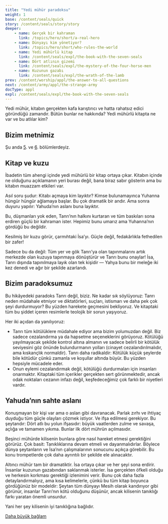 ```yaml
---
title: "Yedi mühür paradoksu"
weight: 1
base: /content/seals/quick
story: /content/seals/story/story
deeper:
    - name: Gerçek bir kahraman
      link: /topics/hero/short/a-real-hero
    - name: Dünyayı kim yönetiyor?
      link: /topics/hero/short/who-rules-the-world
    - name: Yedi mühürlü kitap
      link: /content/seals/expl/the-book-with-the-seven-seals
    - name: Dört atlının gizemi
      link: /content/seals/expl/the-mystery-of-the-four-horse-men
    - name: Kuzunun gazabı
      link: /content/seals/expl/the-wrath-of-the-lamb
prev: /content/worship/appl/the-answer-to-all-questions
next: /content/army/appl/the-strange-army
docType: appl
expl: /content/seals/expl/the-book-with-the-seven-seals
---
```


Yedi mühür, kitabın gerçekten kafa karıştırıcı ve hatta rahatsız edici göründüğü zamandır. Bütün bunlar ne hakkında? Yedi mühürlü kitapta ne var ve bu atlılar kim?

## Bizim metnimiz

<a name="de71"></a>
Şu anda [5](https://www.bibleserver.com/TR/Vahiy5). ve [6](https://www.bibleserver.com/TR/Vahiy6). bölümlerdeyiz.

## Kitap ve kuzu

<a name="fa3f"></a>
İbadetin tüm ahengi içinde yedi mühürlü bir kitap ortaya çıkar. Kitabın içinde ne olduğunu açıklamanın yeri burası değil, bana biraz sabır gösterin ama bu kitabın muazzam etkileri var.

Asıl soru şudur: Kitabı açmaya kim layıktır? Kimse bulunamayınca Yuhanna hüngür hüngür ağlamaya başlar. Bu çok dramatik bir andır. Ama sonra duyuru yapılır: Yahuda’nın aslanı buna layıktır.

Bu, düşmanları yok eden, Tanrı’nın halkını kurtaran ve tüm baskıları sona erdiren güçlü bir kahraman ister. Hepimiz bunu umarız ama Yuhanna’nın gördüğü bu değildir.

Kesilmiş bir kuzu görür, çarmıhtaki İsa’yı. Güçle değil, fedakârlıkla fethedilen bir zafer!

Sadece bu da değil: Tüm yer ve gök Tanrı’ya olan tapınmalarını artık merkezde olan kuzuya tapınmaya dönüştürür ve Tanrı bunu onaylar! İsa, Tanrı dışında tapınılmaya layık olan tek kişidir — Yahya bunu bir meleğe iki kez denedi ve ağır bir şekilde azarlandı.

## Bizim paradoksumuz

<a name="d960"></a>
Bu hikâyedeki paradoks Tanrı değil, biziz. Ne kadar sık söylüyoruz: Tanrı neden müdahale etmiyor ve diktatörleri, suçları, istismarı ve daha pek çok şeyi durdurmuyor? Bu yüzden harekete geçmesini bekliyoruz. Ve kitaptaki tüm bu şiddet içeren resimlerle teolojik bir sorun yaşıyoruz.

Her iki açıdan da yanılıyoruz:

- Tanrı tüm kötülüklere müdahale ediyor ama bizim yolumuzdan değil. Biz sadece cezalandırma ya da hapsetme seçeneklerini görüyoruz. Kötülüğü yayılmayacak şekilde kontrol altına almanın ve sadece belirli bir kötülük seviyesini göz önünde bulundurmanın yolları (cinayet cezalandırılmalıdır, ama kıskançlık normaldir). Tanrı daha radikaldir: Kötülük küçük şeylerde bile kötüdür çünkü zamanla ve koşullar altında büyür. Bu yüzden hepsiyle mücadele eder.
- Onun eylemi cezalandırmak değil, kötülüğü durdurmaları için insanları onarmaktır. Kitaptaki tüm içerikler gerçekten sert görünmektedir, ancak odak noktaları cezanın infazı değil, keşfedeceğimiz çok farklı bir niyetleri vardır.

## Yahuda’nın sahte aslanı

<a name="df04"></a>
Konuşmayan bir kişi var ama o aslan gibi davranacak. Parlak zırhı ve ihtiyaç duyduğu tüm güçle olayları çözmek istiyor. Ve ifşa edilmesi gerekiyor. Bu şeytandır: Dört atlı bu yolun ifşasıdır: büyük vaatlerden zulme ve savaşa, açlığa ve tamamen yıkıma. Bunlar ilk dört mührün açılmasıdır.

Beşinci mühürde kilisenin bunlara göre nasıl hareket etmesi gerektiğini görürüz. Çok basit: Tanıklıklarına devam etmeli ve dayanmalıdırlar. Böylece dünya şeytanların ve İsa’nın çalışmalarının sonucunu açıkça görebilir. Bu konu trompetlerde çok daha ayrıntılı bir şekilde ele alınacaktır.

Altıncı mühür tam bir dramatiktir. İsa ortaya çıkar ve her şeyi sona erdirir. İnsanlar kuzunun gazabından saklanmak isterler. İsa gerçekten öfkeli olduğu ve herkesin korkması gerektiği izlenimini verir. Bunu çok daha fazla detaylandırmalıyız, ama kısa kelimelerle, çünkü bu tüm kitap boyunca gördüğünüz bir modeldir: Şeytan tüm dünyayı Mesih olarak kandırıyor gibi görünür, insanlar Tanrı’nın kötü olduğunu düşünür, ancak kilisenin tanıklığı farkı yaratan önemli unsurdur.

Yani her şey kilisenin iyi tanıklığına bağlıdır.

[Daha büyük bağlam](/gen/index/appl/the-book-of-revelation)
